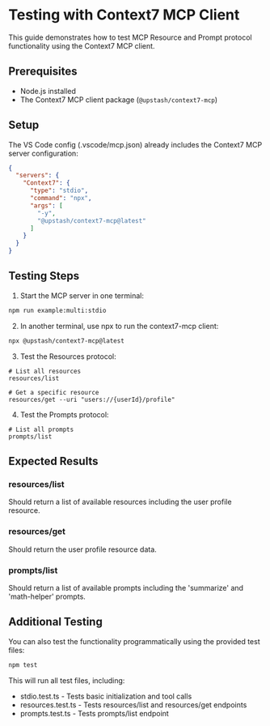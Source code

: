 # Testing with Context7 MCP Client

This guide demonstrates how to test MCP Resource and Prompt protocol functionality using the Context7 MCP client.

## Prerequisites

- Node.js installed
- The Context7 MCP client package (`@upstash/context7-mcp`)

## Setup

The VS Code config (.vscode/mcp.json) already includes the Context7 MCP server configuration:

```json
{
  "servers": {
    "Context7": {
      "type": "stdio",
      "command": "npx",
      "args": [
        "-y",
        "@upstash/context7-mcp@latest"
      ]
    }
  }
}
```

## Testing Steps

1. Start the MCP server in one terminal:

```bash
npm run example:multi:stdio
```

2. In another terminal, use npx to run the context7-mcp client:

```bash
npx @upstash/context7-mcp@latest
```

3. Test the Resources protocol:

```
# List all resources
resources/list

# Get a specific resource
resources/get --uri "users://{userId}/profile"
```

4. Test the Prompts protocol:

```
# List all prompts
prompts/list
```

## Expected Results

### resources/list
Should return a list of available resources including the user profile resource.

### resources/get
Should return the user profile resource data.

### prompts/list
Should return a list of available prompts including the 'summarize' and 'math-helper' prompts.

## Additional Testing

You can also test the functionality programmatically using the provided test files:

```bash
npm test
```

This will run all test files, including:
- stdio.test.ts - Tests basic initialization and tool calls
- resources.test.ts - Tests resources/list and resources/get endpoints
- prompts.test.ts - Tests prompts/list endpoint